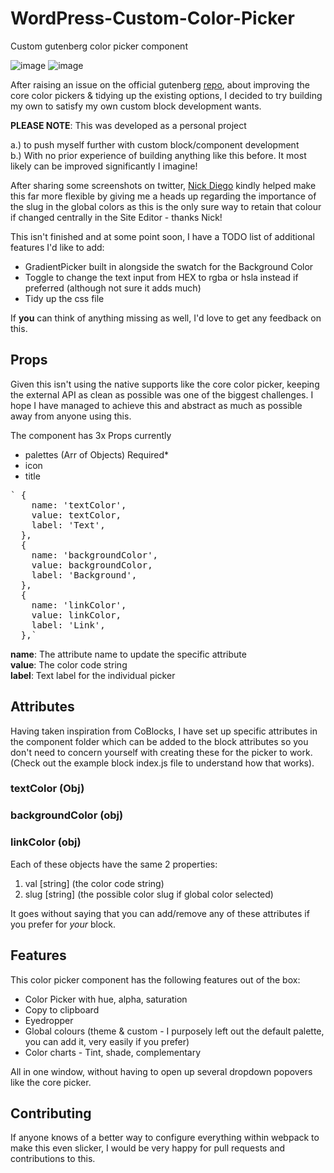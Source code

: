 # WordPress-Custom-Color-Picker
Custom gutenberg color picker component

![image](https://user-images.githubusercontent.com/40669220/210436977-f28774a5-2561-4c2e-b060-4f922e8cf32c.png) ![image](https://user-images.githubusercontent.com/40669220/210438608-f5877164-84c4-45ce-b455-7d0caf7226f7.png)

After raising an issue on the official gutenberg [repo](https://github.com/WordPress/gutenberg/issues/46824), about improving the core color pickers & tidying up the existing options, I decided to try building my own to satisfy my own custom block development wants.

**PLEASE NOTE**: This was developed as a personal project

a.) to push myself further with custom block/component development\
b.) With no prior experience of building anything like this before. It most likely can be improved significantly I imagine!

After sharing some screenshots on twitter, [Nick Diego](https://github.com/ndiego) kindly helped make this far more flexible by giving me a heads up regarding the importance of the slug in the global colors as this is the only sure way to retain that colour if changed centrally in the Site Editor - thanks Nick!

This isn't finished and at some point soon, I have a TODO list of additional features I'd like to add:

- GradientPicker built in alongside the swatch for the Background Color
- Toggle to change the text input from HEX to rgba or hsla instead if preferred (although not sure it adds much)
- Tidy up the css file

If **you** can think of anything missing as well, I'd love to get any feedback on this.

## Props

Given this isn't using the native supports like the core color picker, keeping the external API as clean as possible was one of the biggest challenges. I hope I have managed to achieve this and abstract as much as possible away from anyone using this.

The <ColorPicker> component has 3x Props currently

- palettes (Arr of Objects) Required*
- icon
- title

<pre>` {
    name: 'textColor',
    value: textColor,
    label: 'Text',
  },
  {
    name: 'backgroundColor',
    value: backgroundColor,
    label: 'Background',
  },
  {
    name: 'linkColor',
    value: linkColor,
    label: 'Link',
  },`</pre>

**name**: The attribute name to update the specific attribute\
**value**: The color code string\
**label**: Text label for the individual picker


## Attributes

Having taken inspiration from CoBlocks, I have set up specific attributes in the component folder which can be added to the block attributes so you don't need to concern yourself with creating these for the picker to work. (Check out the example block index.js file to understand how that works).

### textColor (Obj)
### backgroundColor (obj)
### linkColor (obj)

Each of these objects have the same 2 properties:

1. val [string] (the color code string)
2. slug [string] (the possible color slug if global color selected)

It goes without saying that you can add/remove any of these attributes if you prefer for *your* block.


## Features

This color picker component has the following features out of the box:

- Color Picker with hue, alpha, saturation
- Copy to clipboard
- Eyedropper
- Global colours (theme & custom - I purposely left out the default palette, you can add it, very easily if you prefer)
- Color charts - Tint, shade, complementary

All in one window, without having to open up several dropdown popovers like the core picker.


## Contributing
If anyone knows of a better way to configure everything within webpack to make this even slicker, I would be very happy for pull requests and contributions to this.
